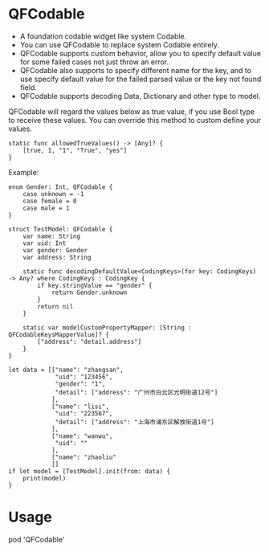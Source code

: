 # QFCodable
- A foundation codable widget like system Codable.
- You can use QFCodable to replace system Codable entirely. 
- QFCodable supports custom behavior, allow you to specify default value for some failed cases not just throw an error. 
- QFCodable also supports to specify different name for the key, and to use specify default value for the failed parsed value or the key not found field.
- QFCodable supports decoding Data, Dictionary and other type to model.


QFCodable will regard the values below as true value, if you use Bool type to receive these values. You can override this method to custom define your values.
```
static func allowedTrueValues() -> [Any]? {
    [true, 1, "1", "True", "yes"]
}
```


Example:

```
enum Gender: Int, QFCodable {
    case unknown = -1
    case female = 0
    case male = 1
}

struct TestModel: QFCodable {
    var name: String
    var uid: Int
    var gender: Gender
    var address: String
    
    static func decodingDefaultValue<CodingKeys>(for key: CodingKeys) -> Any? where CodingKeys : CodingKey {
        if key.stringValue == "gender" {
            return Gender.unknown
        }
        return nil
    }
    
    static var modelCustomPropertyMapper: [String : QFCodableKeysMapperValue]? {
        ["address": "detail.address"]
    }
}

let data = [["name": "zhangsan",
             "uid": "123456",
             "gender": "1",
             "detail": ["address": "广州市白云区光明街道12号"]
            ],
            ["name": "lisi",
             "uid": "223567",
             "detail": ["address": "上海市浦东区解放街道1号"]
            ],
            ["name": "wanwu",
             "uid": ""
            ],
            ["name": "zhaoliu"
            ]]
if let model = [TestModel].init(from: data) {
    print(model)
}
```

# Usage
pod 'QFCodable'
